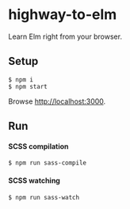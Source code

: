 # highway-to-elm

Learn Elm right from your browser.

## Setup

```
$ npm i
$ npm start
```

Browse [http://localhost:3000](http://localhost:3000).

## Run

#### SCSS compilation

```
$ npm run sass-compile
```

#### SCSS watching

```
$ npm run sass-watch
```
